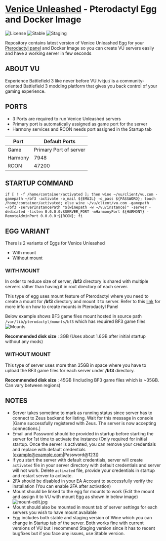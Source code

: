 # [Venice Unleashed](https://veniceunleashed.net/) - Pterodactyl Egg and Docker Image

![License](https://img.shields.io/github/license/itsmemac/VU-Pterodactyl?style=plastic/badge.svg) ![Stable](https://github.com/itsmemac/VU-Pterodactyl/actions/workflows/stable.yml/badge.svg) ![Staging](https://github.com/itsmemac/VU-Pterodactyl/actions/workflows/staging.yml/badge.svg)

Repository contains latest version of Venice Unleashed Egg for your [Pterodactyl panel](https://pterodactyl.io/) and Docker Image so you can create VU servers easily and have a working server in few seconds

## ABOUT VU
Experience Battlefield 3 like never before
VU /vi:ju:/ is a community-oriented Battlefield 3 modding platform that gives you back control of your gaming experience.

## PORTS

 - 3 Ports are required to run Venice Unleashed servers
 - Primary port is automatically assigned as game port for the server
 - Harmony services and RCON needs port assigned in the Startup tab

|  Port   |      Default Ports      |
|---------|-------------------------|
|  Game   |  Primary Port of server |
| Harmony |           7948          |
|  RCON   |          47200          |

## STARTUP COMMAND

    if [ ! -f /home/container/activated ]; then wine ~/vu/client/vu.com -gamepath ~/bf3 -activate -o_mail ${EMAIL} -o_pass ${PASSWORD}; touch /home/container/activated; else wine ~/vu/client/vu.com -gamepath ~/bf3 -serverInstancePath "$(winepath -w ~/vu/instance)" -server -dedicated -listen 0.0.0.0:$SERVER_PORT -mHarmonyPort ${HARMONY} -RemoteAdminPort 0.0.0.0:${RCON}; fi    

## EGG VARIANT

There is 2 variants of Eggs for Venice Unleashed
- With mount
- Without mount

### WITH MOUNT

In order to reduce size of server, **/bf3** directory is shared with multiple servers rather than having it in root directory of each server.

This type of egg uses mount feature of Pterodactyl where you need to create a mount for **/bf3** directory and mount it to server.
Refer to this [link](https://pterodox.com/guides/mounts.html)  for more info on how to create mounts in Pterodactyl Panel

Below example shows BF3 game files mount hosted in source path `/var/lib/pterodactyl/mounts/bf3` which has required BF3 game files
![Mounts](https://i.postimg.cc/mgrmVL5t/image.png)

**Recommended disk size** : 3GB (Uses about 1.6GB after initial startup without any mods)

### WITHOUT MOUNT

This type of server uses more than 35GB in space where you have to upload the BF3 game files for each server under **/bf3** directory.

**Recommended disk size** : 45GB (Including BF3 game files which is ~35GB. Can vary between regions)

## NOTES

- Server takes sometime to mark as running status since server has to connect to Zeus backend for listing. Wait for this message in console [Game successfully registered with Zeus. The server is now accepting connections.]
- Email and Password should be provided in startup before starting the server for 1st time to activate the instance (Only required for initial startup. Once the server is activated, you can remove your credentials and replace with default credentials [example@example.com|Password@123])
- If you start the server with default credentials, server will create `activated` file in your server directory with default credentials and server will not work. Delete `activated` file, provide your credentials in startup and restart server to activate.
- 2FA should be disabled in your EA Account to successfully verify the installation (You can enable 2FA after activation)
- Mount should be linked to the egg for mounts to work (Edit the mount and assign it to VU with mount Egg as shown in below image)
![mount-edit.jpg](https://i.postimg.cc/NfdQNwt5/mount-edit.jpg)
- Mount should also be mounted in mount tab of server settings for each servers you wish to have mount available
- Egg includes both stable and staging version of Wine which you can change in Startup tab of the server. Both works fine with current versions of VU but i recommend Staging version since it has to recent bugfixes but if you face any issues, use Stable version.

